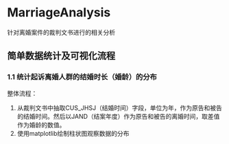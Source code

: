 # MarriageAnalysis
针对离婚案件的裁判文书进行的相关分析

## 简单数据统计及可视化流程

### 1.1 统计起诉离婚人群的结婚时长（婚龄）的分布
整体流程：
1. 从裁判文书中抽取CUS_JHSJ（结婚时间）字段，单位为年，作为原告和被告的结婚时间。然后以JAND（结案年度）作为原告和被告的离婚时间，取差值作为婚龄的数值。
2. 使用matplotlib绘制柱状图观察数据的分布
